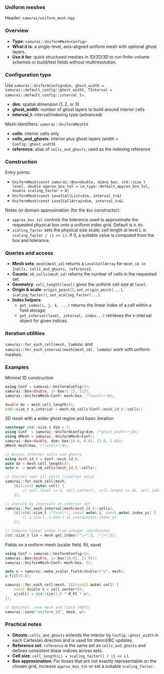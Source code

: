 ### Uniform meshes

Header: `samurai/uniform_mesh.hpp`

### Overview
- **Type**: `samurai::UniformMesh<Config>`
- **What it is**: a single-level, axis-aligned uniform mesh with optional ghost layers.
- **Use it for**: quick structured meshes in 1D/2D/3D to run finite-volume schemes or build/test fields without multiresolution.

### Configuration type
Use `samurai::UniformConfig<dim, ghost_width = samurai::default_config::ghost_width, TInterval = samurai::default_config::interval_t>`.
- **dim**: spatial dimension (1, 2, or 3)
- **ghost_width**: number of ghost layers to build around interior cells
- **interval_t**: interval/indexing type (advanced)

Mesh identifiers: `samurai::UniformMeshId`
- **cells**: interior cells only
- **cells_and_ghosts**: interior plus ghost layers (width = `Config::ghost_width`)
- **reference**: alias of `cells_and_ghosts`, used as the indexing reference

### Construction
Entry points:
- `UniformMesh(const samurai::Box<double, dim>& box, std::size_t level, double approx_box_tol = ca_type::default_approx_box_tol, double scaling_factor = 0)`
- `UniformMesh(const LevelCellList<dim, interval_t>&)`
- `UniformMesh(const LevelCellArray<dim, interval_t>&)`

Notes on domain approximation (for the `Box` constructor):
- `approx_box_tol` controls the tolerance used to approximate the requested physical box onto a uniform index grid. Default is `0.05`.
- `scaling_factor` sets the physical size scale; cell length at level L is `scaling_factor / (1 << L)`. If 0, a suitable value is computed from the box and tolerance.

### Queries and access
- **Mesh sets**: `mesh[mesh_id]` returns a `LevelCellArray` for `mesh_id in {cells, cells_and_ghosts, reference}`.
- **Counts**: `nb_cells(mesh_id)` returns the number of cells in the requested set.
- **Geometry**: `cell_length(level)` gives the uniform cell size at `level`.
- **Origin & scale**: `origin_point()`, `set_origin_point(...)`, `scaling_factor()`, `set_scaling_factor(...)`.
- **Index helpers**:
  - `get_index(i, j, k, ...)` returns the linear index of a cell within a field storage.
  - `get_interval(level, interval, index...)` retrieves the x-interval object for given indices.

### Iteration utilities
`samurai::for_each_cell(mesh, lambda)` and `samurai::for_each_interval(mesh[mesh_id], lambda)` work with uniform meshes.

### Examples
Minimal 1D construction
```cpp
using Conf = samurai::UniformConfig<1>;
samurai::Box<double, 1> box({-1}, {1});
samurai::UniformMesh<Conf> mesh(box, /*level=*/6);

double dx = mesh.cell_length(6);
std::size_t n_interior = mesh.nb_cells(Conf::mesh_id_t::cells);
```

2D mesh with a wider ghost region and basic iteration
```cpp
constexpr std::size_t dim = 2;
using Conf  = samurai::UniformConfig<dim, /*ghost_width=*/2>;
using UMesh = samurai::UniformMesh<Conf>;
samurai::Box<double, dim> box({0.0, 0.0}, {1.0, 1.0});
UMesh mesh(box, /*level=*/4);

// Access interior cells and ghosts
using mesh_id_t = Conf::mesh_id_t;
auto dx = mesh.cell_length(4);
auto n  = mesh.nb_cells(mesh_id_t::cells);

// Iterate over all cells (interior only)
samurai::for_each_cell(mesh,
    [&](const auto& cell) {
        // cell.level == 4, cell.center(), cell.length == dx, cell.index
    });

// Iterate by intervals at interior set
samurai::for_each_interval(mesh[mesh_id_t::cells],
    [&](std::size_t /*level*/, const auto& i, const auto& index_yz) {
        // i.start..i.end-1 at coordinates index_yz
    });

// Compute linear index from integer coordinates
std::size_t lin = mesh.get_index(/*i=*/3, /*j=*/5);
```

Fields on a uniform mesh (scalar field, fill, save)
```cpp
using Conf = samurai::UniformConfig<1>;
samurai::Box<double, 1> box({0.0}, {1.0});
samurai::UniformMesh<Conf> mesh(box, 5);

auto u = samurai::make_scalar_field<double>("u", mesh);
u.fill(0.0);

samurai::for_each_cell(mesh, [&](const auto& cell) {
    const double x = cell.center(0);
    u[cell] = std::sin(2.0 * M_PI * x);
});

// Optional: save mesh and field (HDF5)
samurai::save("uniform_1d", mesh, u);
```

### Practical notes
- **Ghosts**: `cells_and_ghosts` extends the interior by `Config::ghost_width` in each Cartesian direction and is used for stencil/BC updates.
- **Reference set**: `reference` is the same set as `cells_and_ghosts` and defines consistent linear indices across sets.
- **Cell size**: `cell_length(L) = scaling_factor() / (1 << L)`.
- **Box approximation**: For boxes that are not exactly representable on the chosen grid, increase `approx_box_tol` or set a suitable `scaling_factor`.


